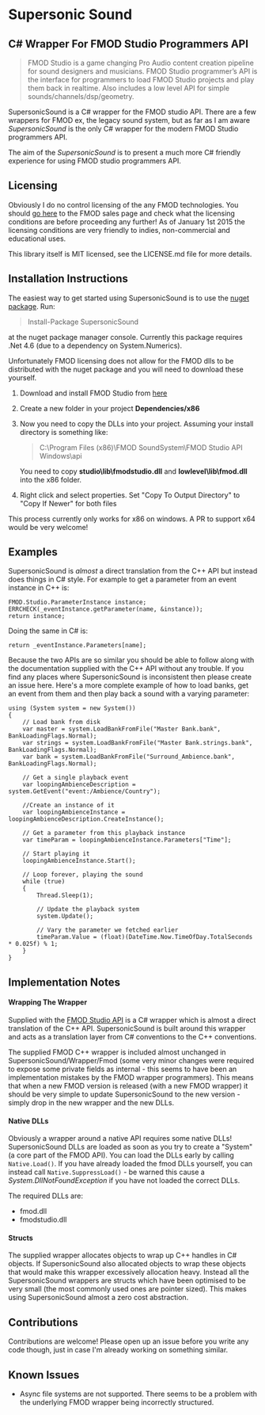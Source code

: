 # Supersonic Sound
## C# Wrapper For FMOD Studio Programmers API

 > FMOD Studio is a game changing Pro Audio content creation pipeline for sound designers and musicians. FMOD Studio programmer’s API is the interface for programmers to load FMOD Studio projects and play them back in realtime. Also includes a low level API for simple sounds/channels/dsp/geometry.

SupersonicSound is a C# wrapper for the FMOD studio API. There are a few wrappers for FMOD ex, the legacy sound system, but as far as I am aware *SupersonicSound* is the only C# wrapper for the modern FMOD Studio programmers API.

The aim of the *SupersonicSound* is to present a much more C# friendly experience for using FMOD studio programmers API.

## Licensing

Obviously I do no control licensing of the any FMOD technologies. You should [go here](http://www.fmod.org/sales/) to the FMOD sales page and check what the licensing conditions are before proceeding any further! As of January 1st 2015 the licensing conditions are very friendly to indies, non-commercial and educational uses.

This library itself is MIT licensed, see the LICENSE.md file for more details.

## Installation Instructions

The easiest way to get started using SupersonicSound is to use the [nuget package](https://www.nuget.org/packages/SupersonicSound/). Run:

 > Install-Package SupersonicSound
 
at the nuget package manager console. Currently this package requires .Net 4.6 (due to a dependency on System.Numerics).

Unfortunately FMOD licensing does not allow for the FMOD dlls to be distributed with the nuget package and you will need to download these yourself.

1. Download and install FMOD Studio from [here](http://www.fmod.org/download/#Studio)
2. Create a new folder in your project **Dependencies/x86**
3. Now you need to copy the DLLs into your project. Assuming your install directory is something like:

   > C:\Program Files (x86)\FMOD SoundSystem\FMOD Studio API Windows\api

   You need to copy **studio\lib\fmodstudio.dll** and **lowlevel\lib\fmod.dll** into the x86 folder.
4. Right click and select properties. Set "Copy To Output Directory" to "Copy If Newer" for both files

This process currently only works for x86 on windows. A PR to support x64 would be very welcome!

## Examples

SupersonicSound is *almost* a direct translation from the C++ API but instead does things in C# style. For example to get a parameter from an event instance in C++ is:

    FMOD.Studio.ParameterInstance instance;
    ERRCHECK(_eventInstance.getParameter(name, &instance));
    return instance;
    
Doing the same in C# is:

    return _eventInstance.Parameters[name];
    
Because the two APIs are so similar you should be able to follow along with the documentation supplied with the C++ API without any trouble. If you find any places where SupersonicSound is inconsistent then please create an issue here. Here's a more complete example of how to load banks, get an event from them and then play back a sound with a varying parameter:

    using (System system = new System())
    {
        // Load bank from disk
        var master = system.LoadBankFromFile("Master Bank.bank", BankLoadingFlags.Normal);
        var strings = system.LoadBankFromFile("Master Bank.strings.bank", BankLoadingFlags.Normal);
        var bank = system.LoadBankFromFile("Surround_Ambience.bank", BankLoadingFlags.Normal);

        // Get a single playback event
        var loopingAmbienceDescription = system.GetEvent("event:/Ambience/Country");

        //Create an instance of it
        var loopingAmbienceInstance = loopingAmbienceDescription.CreateInstance();

        // Get a parameter from this playback instance
        var timeParam = loopingAmbienceInstance.Parameters["Time"];

        // Start playing it
        loopingAmbienceInstance.Start();

        // Loop forever, playing the sound
        while (true)
        {
            Thread.Sleep(1);
            
            // Update the playback system
            system.Update();

            // Vary the parameter we fetched earlier
            timeParam.Value = (float)(DateTime.Now.TimeOfDay.TotalSeconds * 0.025f) % 1;
        }
    }
    
## Implementation Notes

#### Wrapping The Wrapper

Supplied with the [FMOD Studio API](http://www.fmod.org/download/#StudioAPIDownloads) is a C# wrapper which is almost a direct translation of the C++ API. SupersonicSound is built around this wrapper and acts as a translation layer from C# conventions to the C++ conventions.

The supplied FMOD C++ wrapper is included almost unchanged in SupersonicSound/Wrapper/Fmod (some very minor changes were required to expose some private fields as internal - this seems to have been an implementation mistakes by the FMOD wrapper programmers). This means that when a new FMOD version is released (with a new FMOD wrapper) it should be very simple to update SupersonicSound to the new version - simply drop in the new wrapper and the new DLLs.

#### Native DLLs

Obviously a wrapper around a native API requires some native DLLs! SupersonicSound DLLs are loaded as soon as you try to create a "System" (a core part of the FMOD API). You can load the DLLs early by calling ```Native.Load()```. If you have already loaded the fmod DLLs yourself, you can instead call ```Native.SuppressLoad()``` - be warned this cause a *System.DllNotFoundException* if you have not loaded the correct DLLs.

The required DLLs are:

 - fmod.dll
 - fmodstudio.dll

#### Structs

The supplied wrapper allocates objects to wrap up C++ handles in C# objects. If SupersonicSound also allocated objects to wrap these objects that would make this wrapper excessively allocation heavy. Instead all the SupersonicSound wrappers are structs which have been optimised to be very small (the most commonly used ones are pointer sized). This makes using SupersonicSound almost a zero cost abstraction.

## Contributions

Contributions are welcome! Please open up an issue before you write any code though, just in case I'm already working on something similar.

## Known Issues

 - Async file systems are not supported. There seems to be a problem with the underlying FMOD wrapper being incorrectly structured.
